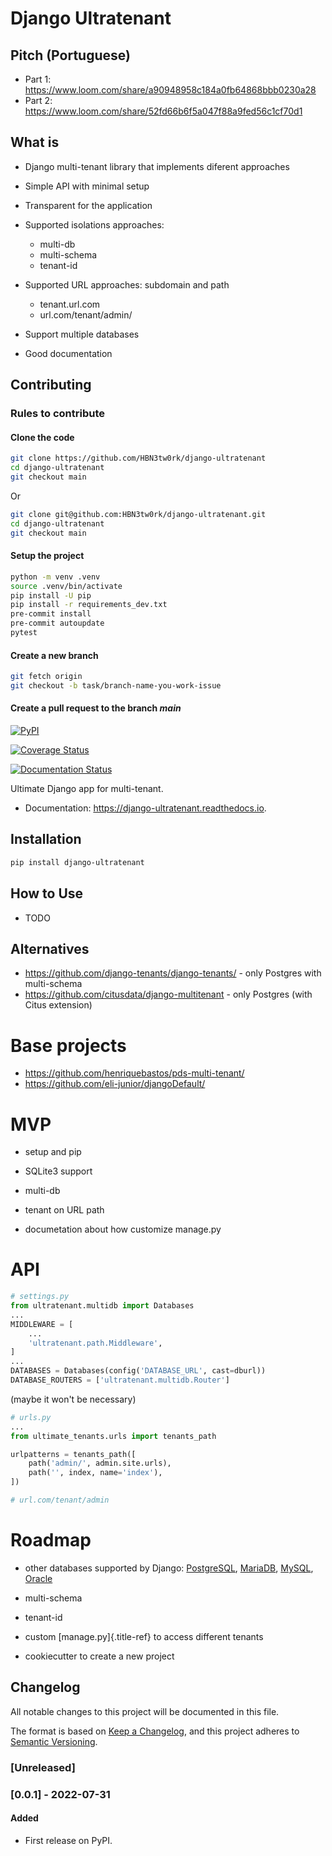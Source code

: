 # Django Ultratenant

## Pitch (Portuguese)

- Part 1:
    <https://www.loom.com/share/a90948958c184a0fb64868bbb0230a28>
- Part 2:
    <https://www.loom.com/share/52fd66b6f5a047f88a9fed56c1cf70d1>

## What is

- Django multi-tenant library that implements diferent approaches

- Simple API with minimal setup

- Transparent for the application

- Supported isolations approaches:
    - multi-db
    - multi-schema
    - tenant-id

- Supported URL approaches: subdomain and path
    - tenant.url.com
    - url.com/tenant/admin/

- Support multiple databases

- Good documentation

## Contributing

### Rules to contribute

#### Clone the code

```bash
git clone https://github.com/HBN3tw0rk/django-ultratenant
cd django-ultratenant
git checkout main
```

Or

```bash
git clone git@github.com:HBN3tw0rk/django-ultratenant.git
cd django-ultratenant
git checkout main
```

#### Setup the project

```bash
python -m venv .venv
source .venv/bin/activate
pip install -U pip
pip install -r requirements_dev.txt
pre-commit install
pre-commit autoupdate
pytest
```

#### Create a new branch

```bash
git fetch origin
git checkout -b task/branch-name-you-work-issue
```




#### Create a pull request to the branch *main*


[![PyPI](https://img.shields.io/pypi/v/django-ultratenant.svg)](https://pypi.python.org/pypi/django-ultratenant)

[![Coverage Status](https://coveralls.io/repos/github/HBN3tw0rk/django-ultratenant/badge.svg?branch=master)](https://coveralls.io/github/HBN3tw0rk/django-ultratenant?branch=master)

[![Documentation Status](https://readthedocs.org/projects/django-ultratenant/badge/?version=latest)](https://django-ultratenant.readthedocs.io/en/latest/?version=latest)

Ultimate Django app for multi-tenant.

-   Documentation: <https://django-ultratenant.readthedocs.io>.

## Installation

``` bash
pip install django-ultratenant
```

## How to Use

-   TODO



## Alternatives

-   <https://github.com/django-tenants/django-tenants/> - only Postgres
    with multi-schema
-   <https://github.com/citusdata/django-multitenant> - only Postgres
    (with Citus extension)

# Base projects

-   <https://github.com/henriquebastos/pds-multi-tenant/>
-   <https://github.com/eli-junior/djangoDefault/>

# MVP

-   setup and pip

-   SQLite3 support

-   multi-db

-   tenant on URL path

-   documetation about how customize manage.py



# API

```python
# settings.py
from ultratenant.multidb import Databases
...
MIDDLEWARE = [
    ...
    'ultratenant.path.Middleware',
]
...
DATABASES = Databases(config('DATABASE_URL', cast=dburl))
DATABASE_ROUTERS = ['ultratenant.multidb.Router']
```

(maybe it won\'t be necessary)

```python
# urls.py
...
from ultimate_tenants.urls import tenants_path

urlpatterns = tenants_path([
    path('admin/', admin.site.urls),
    path('', index, name='index'),
])

# url.com/tenant/admin
```

# Roadmap

-   other databases supported by Django:
    [PostgreSQL](https://docs.djangoproject.com/en/4.0/ref/databases/#postgresql-notes),
    [MariaDB](https://docs.djangoproject.com/en/4.0/ref/databases/#mariadb-notes),
    [MySQL](https://docs.djangoproject.com/en/4.0/ref/databases/#mysql-notes),
    [Oracle](https://docs.djangoproject.com/en/4.0/ref/databases/#oracle-notes)

-   multi-schema

-   tenant-id

-   custom [manage.py]{.title-ref} to access different tenants

-   cookiecutter to create a new project

## Changelog
All notable changes to this project will be documented in this file.

The format is based on [Keep a Changelog](https://keepachangelog.com/pt-BR/0.3.0/),
and this project adheres to [Semantic Versioning](https://semver.org/spec/v2.0.0.html).

### [Unreleased]

### [0.0.1] - 2022-07-31
#### Added
- First release on PyPI.
